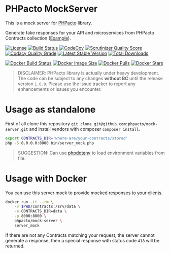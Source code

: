 PHPacto MockServer
=======

This is a mock server for [PHPacto](https://github.com/PHPacto/PHPacto) library.

Generate fake responses for your API and microservices from PHPacto Contracts collection ([Example](https://github.com/PHPacto/mock-server/tree/master/examples)).

[![License](https://poser.pugx.org/bigfoot90/phpacto/license)](https://packagist.org/packages/bigfoot90/phpacto)
[![Build Status](https://img.shields.io/travis/bigfoot90/phpacto.svg)](https://travis-ci.org/bigfoot90/phpacto)
[![CodeCov](https://img.shields.io/codecov/c/github/bigfoot90/phpacto.svg)](https://codecov.io/github/bigfoot90/phpacto)
[![Scrutinizer Quality Score](https://img.shields.io/scrutinizer/g/bigfoot90/phpacto.svg)](https://scrutinizer-ci.com/g/bigfoot90/phpacto)
[![Codacy Quality Grade](https://api.codacy.com/project/badge/Grade/5ca4fd2cc1044cd1923804c7a6cfc598)](https://www.codacy.com/app/bigfoot90/phpacto?utm_source=github.com&amp;utm_medium=referral&amp;utm_content=bigfoot90/phpacto&amp;utm_campaign=Badge_Grade)
[![Latest Stable Version](https://poser.pugx.org/bigfoot90/phpacto/v/stable)](https://packagist.org/packages/bigfoot90/phpacto)
[![Total Downloads](https://poser.pugx.org/bigfoot90/phpacto/downloads)](https://packagist.org/packages/bigfoot90/phpacto)

[![Docker Build Status](https://img.shields.io/docker/build/90bigfoot/phpacto.svg)](https://hub.docker.com/r/90bigfoot/phpacto)
[![Docker Image Size](https://images.microbadger.com/badges/image/90bigfoot/phpacto.svg)](https://hub.docker.com/r/90bigfoot/phpacto)
[![Docker Pulls](https://img.shields.io/docker/pulls/90bigfoot/phpacto.svg)](https://hub.docker.com/r/90bigfoot/phpacto)
[![Docker Stars](https://img.shields.io/docker/stars/90bigfoot/phpacto.svg)](https://hub.docker.com/r/90bigfoot/phpacto)

> DISCLAIMER: PHPacto library is actually under heavy development.
> The code can be subject to any changes **without BC** until the release version `1.0.0`.
> Please use the issue tracker to report any enhancements or issues you encounter.

# Usage as standalone

First of all clone this repository `git clone git@github.com:phpacto/mock-server.git`
and install vendors with composer `composer install`.

```bash
export CONTRACTS_DIR='where-are/your-contracts/stored'
php -S 0.0.0.0:8000 bin/server_mock.php
```

> SUGGESTION: Can use [phpdotenv](https://github.com/vlucas/phpdotenv) to load environment variables from file.

# Usage with Docker

You can use this server mock to provide mocked responses to your clients.
```bash
docker run -it --rm \
    -v $PWD/contracts:/srv/data \
    -e CONTRACTS_DIR=data \
    -p 8000:8000 \
    phpacto/mock-server \
    server_mock
```

If there are not any Contracts matching your request, the server cannot generate a response, then a special response with status code `418` will be returned.
